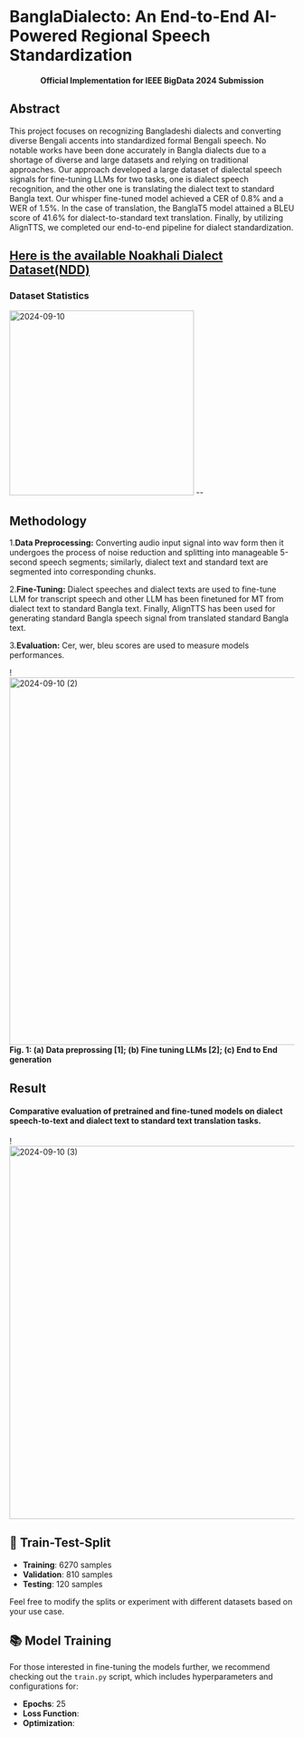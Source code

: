 # BanglaDialecto: An End-to-End AI-Powered Regional Speech Standardization
<p align="center">
  <strong>Official Implementation for IEEE BigData 2024 Submission</strong>
</p>


## Abstract
This project focuses on recognizing Bangladeshi
dialects and converting diverse Bengali accents into standardized formal Bengali speech. No notable works have been done accurately in Bangla dialects due to a shortage of diverse and large datasets and relying on traditional approaches. Our approach developed a large dataset of dialectal speech signals for fine-tuning LLMs for two tasks, one
is dialect speech recognition, and the other one is translating the dialect text to standard Bangla text. Our whisper fine-tuned model achieved a CER of 0.8% and a WER of 1.5%. In the case of translation, the BanglaT5 model attained a BLEU score of 41.6% for dialect-to-standard
text translation. Finally, by utilizing AlignTTS, we completed our end-to-end pipeline for dialect standardization.

[Here is the available Noakhali Dialect Dataset(NDD)](ASRDataset)
--
### Dataset Statistics
<img width="326" alt="2024-09-10" src="https://github.com/user-attachments/assets/16e4d0d8-2b1b-4167-8b49-7d2539b88a94">
--


## Methodology
1.**Data Preprocessing:** Converting audio input signal into wav form then it undergoes the process
of noise reduction and splitting into manageable 5-second speech segments; similarly, dialect text and standard text are segmented into corresponding chunks.

2.**Fine-Tuning:** Dialect speeches and dialect texts are used to fine-tune LLM for transcript speech and other LLM has been finetuned for MT  from dialect text to standard Bangla text. Finally, AlignTTS has been used for generating standard Bangla speech signal from translated standard Bangla text.

3.**Evaluation:** Cer, wer, bleu scores are used to measure models performances. 

!<img width="648" alt="2024-09-10 (2)" src="https://github.com/user-attachments/assets/17758596-993a-455b-872c-63753c71d9d1">
<strong>Fig. 1: (a) Data preprossing [1]; (b) Fine tuning LLMs [2]; (c) End to End generation</strong>

## Result
#### Comparative evaluation of pretrained and fine-tuned models on dialect speech-to-text and dialect text to standard text translation tasks.


!<img width="658" alt="2024-09-10 (3)" src="https://github.com/user-attachments/assets/583ab084-4701-459c-93aa-7dcdbba1ae25">

## 🧪 Train-Test-Split
- **Training**: 6270 samples
- **Validation**: 810 samples
- **Testing**: 120 samples

Feel free to modify the splits or experiment with different datasets based on your use case.

## 📚 Model Training

For those interested in fine-tuning the models further, we recommend checking out the `train.py` script, which includes hyperparameters and configurations for:

- **Epochs**: 25
- **Loss Function**: 
- **Optimization**: 


